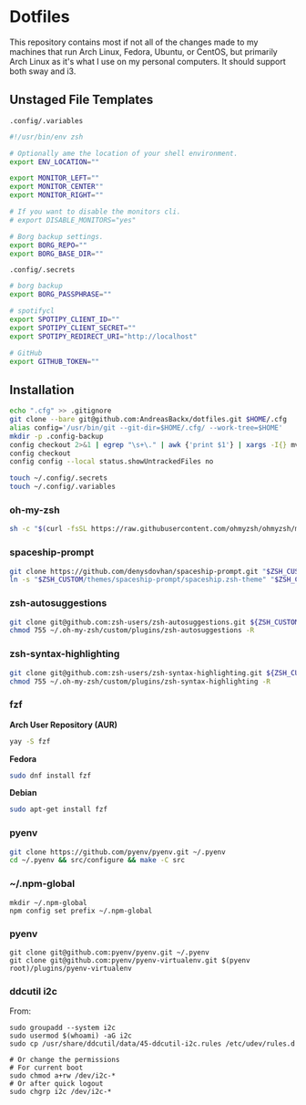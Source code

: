 
# Dotfiles

This repository contains most if not all of the changes made to my machines that run Arch Linux, Fedora, Ubuntu, or CentOS, but primarily Arch Linux as it's what I use on my personal computers. It should support both sway and i3.

## Unstaged File Templates

`.config/.variables`
```zsh
#!/usr/bin/env zsh

# Optionally ame the location of your shell environment.
export ENV_LOCATION=""

export MONITOR_LEFT=""
export MONITOR_CENTER""
export MONITOR_RIGHT=""

# If you want to disable the monitors cli.
# export DISABLE_MONITORS="yes"

# Borg backup settings.
export BORG_REPO=""
export BORG_BASE_DIR=""
```

`.config/.secrets`
```zsh
# borg backup
export BORG_PASSPHRASE=""

# spotifycl
export SPOTIPY_CLIENT_ID=""
export SPOTIPY_CLIENT_SECRET=""
export SPOTIPY_REDIRECT_URI="http://localhost"

# GitHub
export GITHUB_TOKEN=""
```

## Installation

```zsh
echo ".cfg" >> .gitignore
git clone --bare git@github.com:AndreasBackx/dotfiles.git $HOME/.cfg
alias config='/usr/bin/git --git-dir=$HOME/.cfg/ --work-tree=$HOME'
mkdir -p .config-backup
config checkout 2>&1 | egrep "\s+\." | awk {'print $1'} | xargs -I{} mv {} .config-backup/{}
config checkout
config config --local status.showUntrackedFiles no

touch ~/.config/.secrets
touch ~/.config/.variables
```

### oh-my-zsh

```zsh
sh -c "$(curl -fsSL https://raw.githubusercontent.com/ohmyzsh/ohmyzsh/master/tools/install.sh)" "" --keep-zshrc
```

### spaceship-prompt

```zsh
git clone https://github.com/denysdovhan/spaceship-prompt.git "$ZSH_CUSTOM/themes/spaceship-prompt" --depth=1
ln -s "$ZSH_CUSTOM/themes/spaceship-prompt/spaceship.zsh-theme" "$ZSH_CUSTOM/themes/spaceship.zsh-theme"
```


### zsh-autosuggestions

```zsh
git clone git@github.com:zsh-users/zsh-autosuggestions.git ${ZSH_CUSTOM:-~/.oh-my-zsh/custom}/plugins/zsh-autosuggestions
chmod 755 ~/.oh-my-zsh/custom/plugins/zsh-autosuggestions -R
```

### zsh-syntax-highlighting

```zsh
git clone git@github.com:zsh-users/zsh-syntax-highlighting.git ${ZSH_CUSTOM:-~/.oh-my-zsh/custom}/plugins/zsh-syntax-highlighting
chmod 755 ~/.oh-my-zsh/custom/plugins/zsh-syntax-highlighting -R
```

### fzf

**Arch User Repository (AUR)**

```zsh
yay -S fzf
```

**Fedora**

```zsh
sudo dnf install fzf
```

**Debian**

```zsh
sudo apt-get install fzf
```

### pyenv

```zsh
git clone https://github.com/pyenv/pyenv.git ~/.pyenv
cd ~/.pyenv && src/configure && make -C src
```
### ~/.npm-global

```
mkdir ~/.npm-global
npm config set prefix ~/.npm-global
```

### pyenv

```
git clone git@github.com:pyenv/pyenv.git ~/.pyenv
git clone git@github.com:pyenv/pyenv-virtualenv.git $(pyenv root)/plugins/pyenv-virtualenv
```

### ddcutil i2c

From:

```
sudo groupadd --system i2c
sudo usermod $(whoami) -aG i2c
sudo cp /usr/share/ddcutil/data/45-ddcutil-i2c.rules /etc/udev/rules.d

# Or change the permissions
# For current boot
sudo chmod a+rw /dev/i2c-*
# Or after quick logout
sudo chgrp i2c /dev/i2c-*
```
